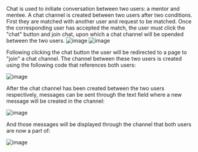 Chat is used to initiate conversation between two users: a mentor and mentee. A chat channel is created between two users after two conditions. First they are matched with another user and request to be matched. Once the corresponding user has accepted the match, the user must click the "chat" button and join chat, upon which a chat channel will be opended between the two users. 
![image](https://user-images.githubusercontent.com/70479647/116936702-3443c480-ac36-11eb-87c4-7b71fc10cd92.png)
![image](https://user-images.githubusercontent.com/70479647/116936806-52a9c000-ac36-11eb-886d-032bccacb5b7.png)

Following clicking the chat button the user will be redirected to a page to "join" a chat channel. The channel between these two users is created using the following code that references both users:

![image](https://user-images.githubusercontent.com/70479647/116938565-f2684d80-ac38-11eb-8b38-faaad584b72a.png)

After the chat channel has been created between the two users respectively, messages can be sent through the text field where a new message will be created in the channel:

![image](https://user-images.githubusercontent.com/70479647/116937389-26427380-ac37-11eb-993a-03cc4405c48a.png)

And those messages will be displayed through the channel that both users are now a part of:

![image](https://user-images.githubusercontent.com/70479647/116938247-74a44200-ac38-11eb-86f1-ce77fe8430cc.png)



